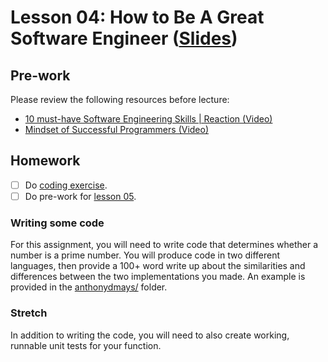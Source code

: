 # Lesson 04: How to Be A Great Software Engineer ([Slides](https://code-differently.github.io/code-society-25-2/slides/#/lesson_04))

## Pre-work

Please review the following resources before lecture:

* [10 must-have Software Engineering Skills | Reaction (Video)](https://www.youtube.com/watch?v=AMdSBKZgOJw)
* [Mindset of Successful Programmers (Video)](https://www.youtube.com/watch?v=nogh434ykF0)

## Homework

- [ ] Do [coding exercise](#writing-some-code).
- [ ] Do pre-work for [lesson 05](/lesson_05/).
  
### Writing some code

For this assignment, you will need to write code that determines whether a number is a prime number. You will produce code in two different languages, then provide a 100+ word write up about the similarities and differences between the two implementations you made. An example is provided in the [anthonydmays/](./anthonydmays/) folder.

### Stretch

In addition to writing the code, you will need to also create working, runnable unit tests for your function.
